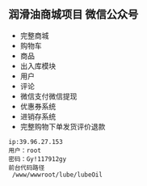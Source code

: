 ## 润滑油商城项目 微信公众号
+ 完整商城
+ 购物车
+ 商品
+ 出入库模块
+ 用户
+ 评论
+ 微信支付微信提现
+ 优惠券系统
+ 进销存系统
+ 完整购物下单发货评价退款

```
ip:39.96.27.153
用户：root
密码：Gy!117912gy
前台代码路径
 /www/wwwroot/lube/lubeOil
 ```